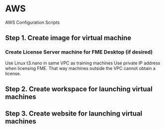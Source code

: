 # AWS
AWS Configuration Scripts

## Step 1. Create image for virtual machine

### Create License Server machine for FME Desktop (if desired)
Use Linux t3.nano in same VPC as training machines
Use private IP address when licensing FME. That way machines outside the VPC cannot obtain a license.

## Step 2. Create workspace for launching virtual machines

## Step 3. Create website for launching virtual machines
